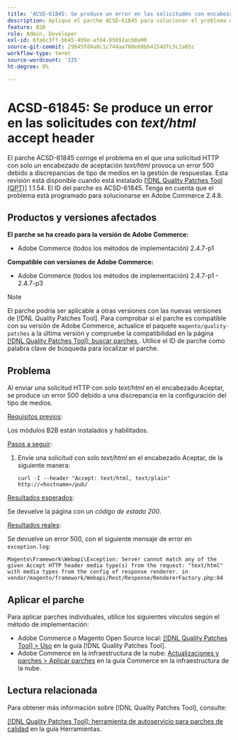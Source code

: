 ```yaml
---
title: 'ACSD-61845: Se produce un error en las solicitudes con encabezado de aceptación de texto/html'
description: Aplique el parche ACSD-61845 para solucionar el problema de Adobe Commerce donde el envío de una solicitud HTTP con solo un encabezado de aceptación *text/html* provoca un error 500, con módulos B2B instalados.
feature: B2B
role: Admin, Developer
exl-id: 6fa6c3ff-bb45-4b9e-afd4-95692acb0a90
source-git-commit: 29845fd4a8c1c744aa780e60bb4154dfc3c1a02c
workflow-type: tm+mt
source-wordcount: '335'
ht-degree: 0%

---
```


# ACSD-61845: Se produce un error en las solicitudes con *text/html* accept header

El parche ACSD-61845 corrige el problema en el que una solicitud HTTP con solo un encabezado de aceptación *text/html* provoca un error 500 debido a discrepancias de tipo de medios en la gestión de respuestas. Esta revisión está disponible cuando está instalado [[!DNL Quality Patches Tool (QPT)]](/help/tools/quality-patches-tool/quality-patches-tool-to-self-serve-quality-patches.md) 1.1.54. El ID del parche es ACSD-61845. Tenga en cuenta que el problema está programado para solucionarse en Adobe Commerce 2.4.8.

## Productos y versiones afectados

**El parche se ha creado para la versión de Adobe Commerce:**

* Adobe Commerce (todos los métodos de implementación) 2.4.7-p1

**Compatible con versiones de Adobe Commerce:**

* Adobe Commerce (todos los métodos de implementación) 2.4.7-p1 - 2.4.7-p3

>[!NOTE]
>
>El parche podría ser aplicable a otras versiones con las nuevas versiones de [!DNL Quality Patches Tool]. Para comprobar si el parche es compatible con su versión de Adobe Commerce, actualice el paquete `magento/quality-patches` a la última versión y compruebe la compatibilidad en la página [[!DNL Quality Patches Tool]: buscar parches ](https://experienceleague.adobe.com/tools/commerce-quality-patches/index.html). Utilice el ID de parche como palabra clave de búsqueda para localizar el parche.

## Problema

Al enviar una solicitud HTTP con solo *text/html* en el encabezado Aceptar, se produce un error 500 debido a una discrepancia en la configuración del tipo de medios.

<u>Requisitos previos</u>:

Los módulos B2B están instalados y habilitados.

<u>Pasos a seguir</u>:

1. Envíe una solicitud con solo *text/html* en el encabezado Aceptar, de la siguiente manera:

   ```
   curl -I --header "Accept: text/html, text/plain" http://<hostname>/pub/
   ```

<u>Resultados esperados</u>:

Se devuelve la página con un *código de estado 200*.

<u>Resultados reales</u>:

Se devuelve un error 500, con el siguiente mensaje de error en `exception.log`:

```
Magento\Framework\Webapi\Exception: Server cannot match any of the given Accept HTTP header media type(s) from the request: "text/html" with media types from the config of response renderer. in vendor/magento/framework/Webapi/Rest/Response/RendererFactory.php:84
```

## Aplicar el parche

Para aplicar parches individuales, utilice los siguientes vínculos según el método de implementación:

* Adobe Commerce o Magento Open Source local: [[!DNL Quality Patches Tool] > Uso](/help/tools/quality-patches-tool/usage.md) en la guía [!DNL Quality Patches Tool].
* Adobe Commerce en la infraestructura de la nube: [Actualizaciones y parches > Aplicar parches](https://experienceleague.adobe.com/docs/commerce-cloud-service/user-guide/develop/upgrade/apply-patches.html) en la guía Commerce en la infraestructura de la nube.

## Lectura relacionada

Para obtener más información sobre [!DNL Quality Patches Tool], consulte:

[[!DNL Quality Patches Tool]: herramienta de autoservicio para parches de calidad](/help/tools/quality-patches-tool/quality-patches-tool-to-self-serve-quality-patches.md) en la guía Herramientas.
